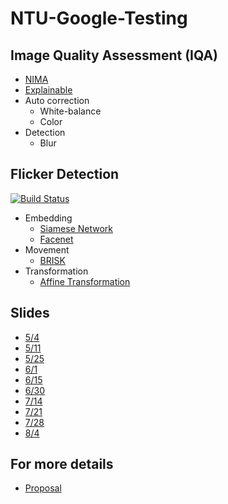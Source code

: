 # NTU-Google-Testing

## Image Quality Assessment (IQA)

* [NIMA](https://github.com/idealo/image-quality-assessment)
* [Explainable](https://github.com/marcotcr/lime)
* Auto correction
  * White-balance
  * Color
* Detection
  * Blur

## Flicker Detection

[![Build Status](https://travis-ci.com/hc07180011/NTU-Google-Testing.svg?branch=main)](https://travis-ci.com/hc07180011/NTU-Google-Testing)

* Embedding
  * [Siamese Network](https://keras.io/examples/vision/siamese_network/)
  * [Facenet](https://www.cv-foundation.org/openaccess/content_cvpr_2015/app/1A_089.pdf)
* Movement
  * [BRISK](http://margaritachli.com/papers/ICCV2011paper.pdf)
* Transformation
  * [Affine Transformation](https://en.wikipedia.org/wiki/Affine_transformation)

## Slides

* [5/4](https://drive.google.com/file/d/1aVSWCC9GXZOBZjz8sjVIfGsHkOgVYl5Z/view?usp=sharing)
* [5/11](https://drive.google.com/file/d/1NK_6WXSEU-nph6-zQVSXyBaWTfwp-Ui4/view?usp=sharing)
* [5/25](https://drive.google.com/file/d/1rZaxUIxic1-Nu3rF4XP9oH2YC4J1_EoV/view?usp=sharing)
* [6/1](https://drive.google.com/file/d/1BOe8rsGuGdZxant4D-6FjkE7ptCs0Cfj/view?usp=sharing)
* [6/15](https://drive.google.com/file/d/12M3fkW3vxlglwOrtW_Tppe3iCP7SUKQ0/view?usp=sharing)
* [6/30](https://drive.google.com/file/d/105ZfZX9DWU7Jwpbme24X7q2YIdhFe0Hu/view?usp=sharing)
* [7/14](https://drive.google.com/file/d/1-5u5J8cRsPFO-DoMjQjONRmkHXlfPxGj/view?usp=sharing)
* [7/21](https://drive.google.com/file/d/1DAHQn88BdUHCFZlU0tV-qhOyGIAvTlbp/view?usp=sharing)
* [7/28](https://drive.google.com/file/d/1zrOD3kwofuVjEaQ5XkXXM7ymbs1fujCL/view?usp=sharing)
* [8/4](https://drive.google.com/file/d/1yfbYejz3P3AzQMykJ-yIWynyCUseJIhA/view?usp=sharing)

## For more details

* [Proposal](https://docs.google.com/document/d/1vhABHWuuDh31VZ_OTp5DGJH15cjqedEOAQsllqd5iGc/edit?usp=sharing)
